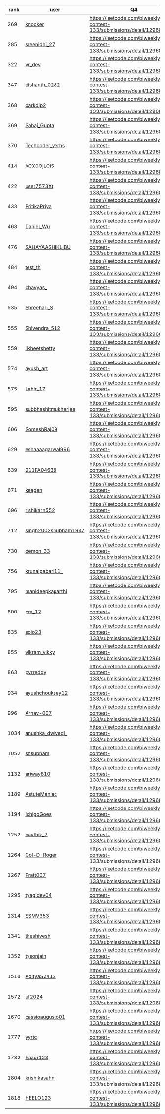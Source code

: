 | rank | user | Q4   |
| ---- | ---- | ---- |
| 269 | [knocker](https://leetcode.com/u/knocker) | https://leetcode.com/biweekly-contest-133/submissions/detail/1296809426 |
| 285 | [sreenidhi_27](https://leetcode.com/u/sreenidhi_27) | https://leetcode.com/biweekly-contest-133/submissions/detail/1296811243 |
| 322 | [vr_dev](https://leetcode.com/u/vr_dev) | https://leetcode.com/biweekly-contest-133/submissions/detail/1296814492 |
| 347 | [dishanth_0282](https://leetcode.com/u/dishanth_0282) | https://leetcode.com/biweekly-contest-133/submissions/detail/1296808657 |
| 368 | [darkdip2](https://leetcode.com/u/darkdip2) | https://leetcode.com/biweekly-contest-133/submissions/detail/1296818129 |
| 369 | [Sahaj_Gupta](https://leetcode.com/u/Sahaj_Gupta) | https://leetcode.com/biweekly-contest-133/submissions/detail/1296818188 |
| 370 | [Techcoder_yerhs](https://leetcode.com/u/Techcoder_yerhs) | https://leetcode.com/biweekly-contest-133/submissions/detail/1296818355 |
| 414 | [XCX0OjLCi5](https://leetcode.com/u/XCX0OjLCi5) | https://leetcode.com/biweekly-contest-133/submissions/detail/1296814133 |
| 422 | [user7573Xt](https://leetcode.com/u/user7573Xt) | https://leetcode.com/biweekly-contest-133/submissions/detail/1296822015 |
| 433 | [PritikaPriya](https://leetcode.com/u/PritikaPriya) | https://leetcode.com/biweekly-contest-133/submissions/detail/1296822434 |
| 463 | [Daniel_Wu](https://leetcode.com/u/Daniel_Wu) | https://leetcode.com/biweekly-contest-133/submissions/detail/1296823466 |
| 476 | [SAHAYAASHIKLIBU](https://leetcode.com/u/SAHAYAASHIKLIBU) | https://leetcode.com/biweekly-contest-133/submissions/detail/1296824003 |
| 484 | [test_th](https://leetcode.com/u/test_th) | https://leetcode.com/biweekly-contest-133/submissions/detail/1296816129 |
| 494 | [bhavyas_](https://leetcode.com/u/bhavyas_) | https://leetcode.com/biweekly-contest-133/submissions/detail/1296817278 |
| 535 | [Shreehari_S](https://leetcode.com/u/Shreehari_S) | https://leetcode.com/biweekly-contest-133/submissions/detail/1296818781 |
| 555 | [Shivendra_512](https://leetcode.com/u/Shivendra_512) | https://leetcode.com/biweekly-contest-133/submissions/detail/1296819255 |
| 559 | [likheetshetty](https://leetcode.com/u/likheetshetty) | https://leetcode.com/biweekly-contest-133/submissions/detail/1296819562 |
| 574 | [ayush_art](https://leetcode.com/u/ayush_art) | https://leetcode.com/biweekly-contest-133/submissions/detail/1296812661 |
| 575 | [Lahir_17](https://leetcode.com/u/Lahir_17) | https://leetcode.com/biweekly-contest-133/submissions/detail/1296820344 |
| 595 | [subbhashitmukherjee](https://leetcode.com/u/subbhashitmukherjee) | https://leetcode.com/biweekly-contest-133/submissions/detail/1296820939 |
| 606 | [SomeshRaj09](https://leetcode.com/u/SomeshRaj09) | https://leetcode.com/biweekly-contest-133/submissions/detail/1296821427 |
| 629 | [eshaaaagarwal996](https://leetcode.com/u/eshaaaagarwal996) | https://leetcode.com/biweekly-contest-133/submissions/detail/1296821847 |
| 639 | [211FA04639](https://leetcode.com/u/211FA04639) | https://leetcode.com/biweekly-contest-133/submissions/detail/1296830037 |
| 671 | [keagen](https://leetcode.com/u/keagen) | https://leetcode.com/biweekly-contest-133/submissions/detail/1296831112 |
| 696 | [rishikarn552](https://leetcode.com/u/rishikarn552) | https://leetcode.com/biweekly-contest-133/submissions/detail/1296824268 |
| 712 | [singh2002shubham1947](https://leetcode.com/u/singh2002shubham1947) | https://leetcode.com/biweekly-contest-133/submissions/detail/1296832207 |
| 730 | [demon_33](https://leetcode.com/u/demon_33) | https://leetcode.com/biweekly-contest-133/submissions/detail/1296832867 |
| 756 | [krunalpabari11_](https://leetcode.com/u/krunalpabari11_) | https://leetcode.com/biweekly-contest-133/submissions/detail/1296826724 |
| 795 | [manideepkaparthi](https://leetcode.com/u/manideepkaparthi) | https://leetcode.com/biweekly-contest-133/submissions/detail/1296835233 |
| 800 | [pm_12](https://leetcode.com/u/pm_12) | https://leetcode.com/biweekly-contest-133/submissions/detail/1296828161 |
| 835 | [solo23](https://leetcode.com/u/solo23) | https://leetcode.com/biweekly-contest-133/submissions/detail/1296829434 |
| 855 | [vikram_vikky](https://leetcode.com/u/vikram_vikky) | https://leetcode.com/biweekly-contest-133/submissions/detail/1296829951 |
| 863 | [pvrreddy](https://leetcode.com/u/pvrreddy) | https://leetcode.com/biweekly-contest-133/submissions/detail/1296830143 |
| 934 | [ayushchouksey12](https://leetcode.com/u/ayushchouksey12) | https://leetcode.com/biweekly-contest-133/submissions/detail/1296839525 |
| 996 | [Arnav-007](https://leetcode.com/u/Arnav-007) | https://leetcode.com/biweekly-contest-133/submissions/detail/1296841070 |
| 1034 | [anushka_dwivedi_](https://leetcode.com/u/anushka_dwivedi_) | https://leetcode.com/biweekly-contest-133/submissions/detail/1296842185 |
| 1052 | [shsubham](https://leetcode.com/u/shsubham) | https://leetcode.com/biweekly-contest-133/submissions/detail/1296842688 |
| 1132 | [ariway810](https://leetcode.com/u/ariway810) | https://leetcode.com/biweekly-contest-133/submissions/detail/1296845135 |
| 1189 | [AstuteManiac](https://leetcode.com/u/AstuteManiac) | https://leetcode.com/biweekly-contest-133/submissions/detail/1296846721 |
| 1194 | [IchigoGoes](https://leetcode.com/u/IchigoGoes) | https://leetcode.com/biweekly-contest-133/submissions/detail/1296825813 |
| 1252 | [navthik_7](https://leetcode.com/u/navthik_7) | https://leetcode.com/biweekly-contest-133/submissions/detail/1296835609 |
| 1264 | [Gol-D-Roger](https://leetcode.com/u/Gol-D-Roger) | https://leetcode.com/biweekly-contest-133/submissions/detail/1296849545 |
| 1267 | [Pratt007](https://leetcode.com/u/Pratt007) | https://leetcode.com/biweekly-contest-133/submissions/detail/1296849704 |
| 1295 | [tyagidev04](https://leetcode.com/u/tyagidev04) | https://leetcode.com/biweekly-contest-133/submissions/detail/1296830152 |
| 1314 | [SSMV353](https://leetcode.com/u/SSMV353) | https://leetcode.com/biweekly-contest-133/submissions/detail/1296851476 |
| 1341 | [theshivesh](https://leetcode.com/u/theshivesh) | https://leetcode.com/biweekly-contest-133/submissions/detail/1296852171 |
| 1352 | [tysonjain](https://leetcode.com/u/tysonjain) | https://leetcode.com/biweekly-contest-133/submissions/detail/1296852489 |
| 1518 | [AdityaS2412](https://leetcode.com/u/AdityaS2412) | https://leetcode.com/biweekly-contest-133/submissions/detail/1296857823 |
| 1572 | [uf2024](https://leetcode.com/u/uf2024) | https://leetcode.com/biweekly-contest-133/submissions/detail/1296852766 |
| 1670 | [cassioaugusto01](https://leetcode.com/u/cassioaugusto01) | https://leetcode.com/biweekly-contest-133/submissions/detail/1296858655 |
| 1777 | [yyrtc](https://leetcode.com/u/yyrtc) | https://leetcode.com/biweekly-contest-133/submissions/detail/1296820104 |
| 1782 | [Razor123](https://leetcode.com/u/Razor123) | https://leetcode.com/biweekly-contest-133/submissions/detail/1296855861 |
| 1804 | [krishikasahni](https://leetcode.com/u/krishikasahni) | https://leetcode.com/biweekly-contest-133/submissions/detail/1296834126 |
| 1818 | [HEELO123](https://leetcode.com/u/HEELO123) | https://leetcode.com/biweekly-contest-133/submissions/detail/1296844632 |
